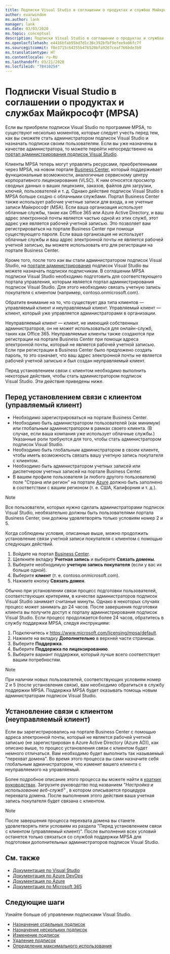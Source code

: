 ```yaml
---
title: Подписки Visual Studio в соглашении о продуктах и службах Майкрософт (MPSA) | Документация Майкрософт
author: evanwindom
ms.author: lank
manager: lank
ms.date: 03/03/2020
ms.topic: conceptual
description: Подписки Visual Studio в соглашении о продуктах и службах Майкрософт (MPSA)
ms.openlocfilehash: e4416bfab95bd7d1c38c392bfbf9efee9a06fc7f
ms.sourcegitcommit: f8e3715c64255b476520bfa9267ceaf766bde3b0
ms.translationtype: HT
ms.contentlocale: ru-RU
ms.lasthandoff: 03/21/2020
ms.locfileid: "78410254"
---
```

# <a name="visual-studio-subscriptions-in-a-microsoft-products-and-services-agreement-mpsa"></a>Подписки Visual Studio в соглашении о продуктах и службах Майкрософт (MPSA)
Если вы приобрели подписки Visual Studio по программе MPSA, то существуют несколько моментов, которые следует учесть перед тем, как вы сможете стать администратором подписок Visual Studio и назначать подписки своим пользователям. Если вы уже назначены в качестве администратора, то можете перейти непосредственно на [портал администрирования подписок Visual Studio](https://manage.visualstudio.com/).

Клиенты MPSA теперь могут управлять ресурсами, приобретенными через MPSA, на новом портале [Business Center](https://businessaccount.microsoft.com/Customer), который поддерживает функциональные возможности, аналогичные сервисному центру корпоративного лицензирования (VLSC). К ним относятся просмотр сводных данных о ваших лицензиях, заказов, файлов для загрузки, ключей, пользователей и т. д. Однако действие подписок Visual Studio в MPSA больше сходно с облачными службами. Портал Business Center также использует рабочие учетные записи для входа, а не учетные записи Майкрософт (MSA). Если ваша организация использует облачные службы, такие как Office 365 или Azure Active Directory, и ваш адрес электронной почты является частью одной из этих служб, этот адрес уже является рабочей учетной записью. Это позволяет вам регистрироваться на портале Business Center при помощи существующего пароля. Если ваша организация не использует облачные службы и ваш адрес электронной почты не является рабочей учетной записью, вы можете использовать его для регистрации на портале Business Center.

Кроме того, после того как вы стали администратором подписок Visual Studio, на [портале администрирования](https://manage.visualstudio.com/) подписок Visual Studio вы можете назначать подписки подписчикам. В соглашении MPSA подписки Visual Studio необходимо подготовить для соответствующего портала управления, которым является портал администрирования подписок Visual Studio. Для этого необходимо связать учетную запись покупателя с клиентом (например, contoso.onmicrosoft.com).

Обратите внимание на то, что существует два типа клиентов — управляемый клиент и неуправляемый клиент. Управляемый клиент — клиент, который уже управляется администраторами в организации.

Неуправляемый клиент — клиент, не имеющий собственных администраторов, он не может использоваться для онлайн-служб, таких как Office 365. Неуправляемые клиенты также создаются при регистрации на портале Business Center при помощи адреса электронной почты, который не является рабочей учетной записью. Если при регистрации в Business Center было предложено создать пароль, то это означает, что ваш адрес электронной почты не является рабочей учетной записью и был создан неуправляемый клиент.

Перед установлением связи с клиентом необходимо выполнить некоторые действия, чтобы стать администратором подписок Visual Studio. Эти действия приведены ниже.

## <a name="pre-tenant-association-managed-tenant"></a>Перед установлением связи с клиентом (управляемый клиент)
- Необходимо зарегистрироваться на портале Business Center.
- Необходимо быть администратором пользователей (как минимум) или глобальным администратором в рамках своего клиента. (В случае, если ваша компания уже использует облачные службы.) Указанные роли требуются для того, чтобы стать администратором подписок Visual Studio.
- Необходимо быть глобальным администратором в своем клиенте, чтобы иметь возможность связать вашу учетную запись покупателя с клиентом.
- Необходимо быть администратором учетных записей или диспетчером учетных записей на портале Business Center.
- В вашем профиле пользователя (и любого другого пользователя) поле "Страна или регион" на портале [Azure](https://portal.azure.com/) должно быть заполнено в соответствии с вашим регионом (т. е. США, Калифорния и т. д.). 

> [!NOTE]
> Все пользователи, которых нужно сделать администраторами подписок Visual Studio, необязательно должны быть пользователями портала Business Center, они должны удовлетворять только условиям номер 2 и 5.

Когда соблюдены условия, описанные выше, можно продолжить установление связи учетной записи покупателя с клиентом с помощью следующих действий.
1. Войдите на портал [Business Center](https://businessaccount.microsoft.com/Customer).
2. Щелкните вкладку **Учетная запись** и выберите **Связать домены**.
3. Выберите необходимую **учетную запись покупателя** (если у вас их больше одной).
4. Выберите **клиент** (т. е. contoso.onmicrosoft.com).
5. Нажмите кнопку **Связать домен**.

Обычно при установлении связи процесс подготовки пользователей, соответствующих критериям, в качестве администраторов подписок Visual Studio занимает считаные минуты. Однако в некоторых случаях процесс может занимать до 24 часов. После завершения подготовки клиента вы получите доступ к порталу администрирования подписок Visual Studio. Если процесс продолжается более 24 часов, обратитесь в службу поддержки MPSA, следуя инструкциям:
1. Подключитесь к https://www.microsoft.com/licensing/mpsa/default.
2. Нажмите на вкладку **Дополнительно** в верхней части страницы. 
3. Выберите **Поддержка**.
4. Выберите **Поддержка по лицензированию**.
5. Выберите вариант поддержки, который лучше всего соответствует вашим потребностям. 

> [!NOTE]
> При наличии новых пользователей, соответствующих условиям номер 2 и 5 (после установления связи), вам необходимо обратиться в службу поддержки MPSA. Поддержка MPSA будет оказывать помощь новым администраторам подписок Visual Studio.

## <a name="tenant-association-unmanaged"></a>Установление связи с клиентом (неуправляемый клиент)
Если вы зарегистрировались на портале Business Center с помощью адреса электронной почты, который не является рабочей учетной записью (не зарегистрирован в Azure Active Directory (Azure AD)), как описано выше, то процесс установления связи с клиентом будет немного отличаться. Вам необходимо будет выполнить так называемый "перехват домена". Во время этого процесса вы сами назначите себя глобальным администратором, что изменит вашего клиента с неуправляемого на управляемый.

Более подробное описание этого процесса вы можете найти в [кратких руководствах](https://www.microsoft.com/Licensing/existing-customer/business-center-training-and-resources.aspx). Загрузите руководство под названием *"Настройка и использование веб-служб"* , в котором описывается процедура перехвата домена. После выполнения этого действия ваша учетная запись покупателя будет связана с клиентом.

> [!NOTE]
> После завершения процесса перехвата домена вы станете удовлетворять пяти условиям из раздела "Перед установлением связи с клиентом (управляемый клиент)". После выполнения всех условий останется только связаться со службой поддержки MPSA для подготовки дополнительных администраторов подписок Visual Studio.

## <a name="see-also"></a>См. также
- [Документация по Visual Studio](https://docs.microsoft.com/visualstudio/)
- [Документация по Azure DevOps](https://docs.microsoft.com/azure/devops/)
- [Документация по Azure](https://docs.microsoft.com/azure/)
- [Документация по Microsoft 365](https://docs.microsoft.com/microsoft-365/)

## <a name="next-steps"></a>Следующие шаги
Узнайте больше об управлении подписками Visual Studio.
- [Назначение отдельных подписок](assign-license.md)
- [Назначение нескольких подписок](assign-license-bulk.md)
- [Изменение подписок](edit-license.md)
- [Удаление подписок](delete-license.md)
- [Определение максимального использования](maximum-usage.md)
